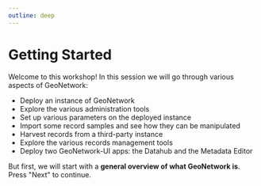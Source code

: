 ```yaml
---
outline: deep
---
```


# Getting Started

Welcome to this workshop! In this session we will go through various aspects of GeoNetwork:

* Deploy an instance of GeoNetwork
* Explore the various administration tools
* Set up various parameters on the deployed instance
* Import some record samples and see how they can be manipulated
* Harvest records from a third-party instance
* Explore the various records management tools
* Deploy two GeoNetwork-UI apps: the Datahub and the Metadata Editor

But first, we will start with a **general overview of what GeoNetwork is**. Press "Next" to continue.
